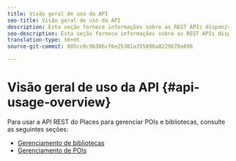 ```yaml
---
title: Visão geral de uso da API
seo-title: Visão geral de uso da API
description: Esta seção fornece informações sobre as REST APIs disponíveis para o Serviço de localização.
seo-description: Esta seção fornece informações sobre as REST APIs disponíveis para o Serviço de localização.
translation-type: tm+mt
source-git-commit: 885cc8c9b306cf6e25381a355898a0229670a696

---
```



# Visão geral de uso da API {#api-usage-overview}

Para usar a API REST do Places para gerenciar POIs e bibliotecas, consulte as seguintes seções:

* [Gerenciamento de bibliotecas](/help/web-service-api/api-usage/manage-libraries/manage-libraries.md)
* [Gerenciamento de POIs](/help/web-service-api/api-usage/manage-pois/manage-pois.md)